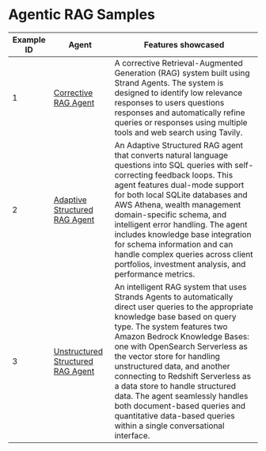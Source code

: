 # Agentic RAG Samples

| Example ID | Agent                                              | Features showcased                                                                                                                                                                                                                                                                                                                                                                                                                                                                                                         |
| ---------- | -------------------------------------------------- | -------------------------------------------------------------------------------------------------------------------------------------------------------------------------------------------------------------------------------------------------------------------------------------------------------------------------------------------------------------------------------------------------------------------------------------------------------------------------------------------------------------------------- |
| 1          | [Corrective RAG Agent](./1-corrective-rag-agent/) | A corrective Retrieval-Augmented Generation (RAG) system built using Strand Agents. The system is designed to identify low relevance responses to users questions responses and automatically refine queries or responses using multiple tools and web search using Tavily. |
| 2          | [Adaptive Structured RAG Agent](./2-adaptive-structured-rag-agent/)                                  | An Adaptive Structured RAG agent that converts natural language questions into SQL queries with self-correcting feedback loops. This agent features dual-mode support for both local SQLite databases and AWS Athena, wealth management domain-specific schema, and intelligent error handling. The agent includes knowledge base integration for schema information and can handle complex queries across client portfolios, investment analysis, and performance metrics.                                                                    |
| 3          | [Unstructured Structured RAG Agent](./3-unstructure-structured-rag-agent/)                                  | An intelligent RAG system that uses Strands Agents to automatically direct user queries to the appropriate knowledge base based on query type. The system features two Amazon Bedrock Knowledge Bases: one with OpenSearch Serverless as the vector store for handling unstructured data, and another connecting to Redshift Serverless as a data store to handle structured data. The agent seamlessly handles both document-based queries and quantitative data-based queries within a single conversational interface. |                                                                      |


